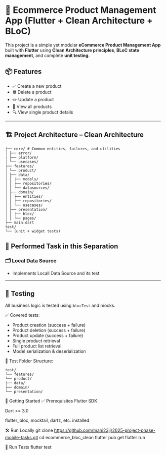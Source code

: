 # 🛒 Ecommerce Product Management App (Flutter + Clean Architecture + BLoC)

This project is a simple yet modular **eCommerce Product Management App** built with **Flutter** using **Clean Architecture principles**, **BLoC state management**, and complete **unit testing**.

## 📦 Features

- ✅ Create a new product
- 🗑️ Delete a product
- ✏️ Update a product
- 📃 View all products
- 🔍 View single product details

---

## 🏗️ Project Architecture – Clean Architecture

```lib/
├── core/ # Common entities, failures, and utilities
│ ├── error/
| ├── platform/
│ └── usecases/
├── features/
│ └── product/
│ ├── data/
│ │ ├── models/
│ │ ├── repositories/
│ │ └── datasources/
│ ├── domain/
│ │ ├── entities/
│ │ ├── repositories/
│ │ └── usecases/
│ ├── presentation/
│ │ ├── bloc/
│ │ └── pages/
├── main.dart
test/
└── (unit + widget tests)
```

## 🔁 Performed Task in this Separation

### 🗂️ Local Data Source
- Implements Locall Data Source and its test

---

## 🧪 Testing

All business logic is tested using `blocTest` and mocks.

✅ Covered tests:
- Product creation (success + failure)
- Product deletion (success + failure)
- Product update (success + failure)
- Single product retrieval
- Full product list retrieval
- Model serialization & deserialization

📁 Test Folder Structure:
```
test/
└── features/
└── product/
├── data/
├── domain/
└── presentation/
```

🚀 Getting Started
✅ Prerequisites
Flutter SDK

Dart >= 3.0

flutter_bloc, mocktail, dartz, etc. installed

🛠️ Run Locally
git clone https://github.com/mahi23jj/2025-project-phase-mobile-tasks.git
cd ecommerce_bloc_clean
flutter pub get
flutter run

🧪 Run Tests
flutter test
